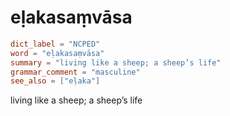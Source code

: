 # eḷakasaṃvāsa

``` toml
dict_label = "NCPED"
word = "eḷakasaṃvāsa"
summary = "living like a sheep; a sheep’s life"
grammar_comment = "masculine"
see_also = ["eḷaka"]
```

living like a sheep; a sheep’s life

